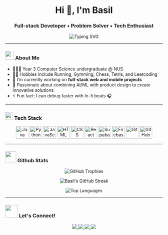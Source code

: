 <h1 align="center">Hi 👋, I'm Basil</h1>
<h3 align="center">Full-stack Developer • Problem Solver • Tech Enthusiast</h3>

<p align="center">
  <img src="https://readme-typing-svg.demolab.com/?lines=Building+Solutions;Exploring+AI+%26+ML;Centering+a+Div&center=true&width=500&height=45" alt="Typing SVG" />
</p>

---

### <img src="https://media.giphy.com/media/RbDKaczqWovIugyJmW/giphy.gif" width="28"> About Me

- 👨🏻‍🎓 Year 3 Computer Science undergraduate @ NUS
- 🏃‍♂️ Hobbies include Running, Gymming, Chess, Tetris, and Leetcoding
- 🔭 I’m currently working on **full-stack web and mobile projects**
- 🤖 Passionate about combining AI/ML with product design to create innovative solutions
- ⚡ Fun fact: I can debug faster with lo-fi beats 🎧

---

### <img src="https://media2.giphy.com/media/QssGEmpkyEOhBCb7e1/giphy.gif?cid=ecf05e47a0n3gi1bfqntqmob8g9aid1oyj2wr3ds3mg700bl&rid=giphy.gif" width ="25"><b> Tech Stack</b>

<p align="center">
  <img src="https://cdn.jsdelivr.net/gh/devicons/devicon/icons/java/java-original.svg" width="40" height="40" alt="Java"/>
  <img src="https://cdn.jsdelivr.net/gh/devicons/devicon/icons/python/python-original.svg" width="40" height="40" alt="Python"/>
  <img src="https://cdn.jsdelivr.net/gh/devicons/devicon/icons/javascript/javascript-original.svg" width="40" height="40" alt="JavaScript"/>
  <img src="https://cdn.jsdelivr.net/gh/devicons/devicon/icons/html5/html5-original.svg" width="40" height="40" alt="HTML"/>
  <img src="https://cdn.jsdelivr.net/gh/devicons/devicon/icons/css3/css3-original.svg" width="40" height="40" alt="CSS"/>
  <img src="https://cdn.jsdelivr.net/gh/devicons/devicon/icons/react/react-original.svg" width="40" height="40" alt="React"/>
  <img src="https://cdn.jsdelivr.net/gh/devicons/devicon/icons/supabase/supabase-original.svg" width="40" height="40" alt="Supabase"/>
  <img src="https://cdn.jsdelivr.net/gh/devicons/devicon/icons/firebase/firebase-plain.svg" width="40" height="40" alt="Firebase"/>
  <img src="https://cdn.jsdelivr.net/gh/devicons/devicon/icons/git/git-original.svg" width="40" height="40" alt="Git"/>
  <img src="https://cdn.jsdelivr.net/gh/devicons/devicon/icons/github/github-original.svg" width="40" height="40" alt="GitHub"/>
</p>


---

### <img src="https://media.giphy.com/media/iY8CRBdQXODJSCERIr/giphy.gif" width="35"><b> Github Stats </b>

<p align="center">
  <!-- 🏆 Trophies -->
  <img src="https://github-profile-trophy.vercel.app/?username=basil-boh&theme=tokyonight&margin-w=15&margin-h=15&row=1" alt="GitHub Trophies"/>
</p>

<p align="center">
  <!-- 🔥 Streaks -->
  <img src="https://github-readme-streak-stats.herokuapp.com/?user=basil-boh&theme=tokyonight" alt="Basil's GitHub Streak"/>
</p>

<p align="center">
  <!-- 📌 Top Languages -->
  <img src="https://github-readme-stats.vercel.app/api/top-langs/?username=basil-boh&layout=compact&theme=tokyonight&hide_border=true" alt="Top Languages"/>
</p>

---

### <img src="https://media.giphy.com/media/jpVnC65DmYeyRL4LHS/giphy.gif" width="40"> <b>Let's Connect!</b>

<p align="center"> <a href="https://linkedin.com/in/basil-boh-81933b18b/" target="_blank"> <img src="https://img.shields.io/badge/Connect on LinkedIn-0A66C2?style=for-the-badge&logo=linkedin&logoColor=white" /> </a> <a href="mailto:basil.boh001@gmail.com"> <img src="https://img.shields.io/badge/Email Me-D14836?style=for-the-badge&logo=gmail&logoColor=white" /> </a> 
<a href="https://github.com/basil-boh?tab=repositories" target="_blank">
  <img src="https://img.shields.io/badge/GitHub Repo-181717?style=for-the-badge&logo=github&logoColor=white" />
</a>
<a href="https://github.com/basil-boh" target="_blank"> </a> <a href="https://basil-boh.netlify.app" target="_blank"> <img src="https://img.shields.io/badge/Portfolio Site-000000?style=for-the-badge&logo=vercel&logoColor=white" /> </a> </p>





